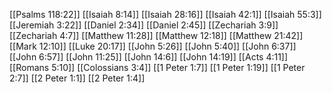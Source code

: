 [[Psalms 118:22]]
[[Isaiah 8:14]]
[[Isaiah 28:16]]
[[Isaiah 42:1]]
[[Isaiah 55:3]]
[[Jeremiah 3:22]]
[[Daniel 2:34]]
[[Daniel 2:45]]
[[Zechariah 3:9]]
[[Zechariah 4:7]]
[[Matthew 11:28]]
[[Matthew 12:18]]
[[Matthew 21:42]]
[[Mark 12:10]]
[[Luke 20:17]]
[[John 5:26]]
[[John 5:40]]
[[John 6:37]]
[[John 6:57]]
[[John 11:25]]
[[John 14:6]]
[[John 14:19]]
[[Acts 4:11]]
[[Romans 5:10]]
[[Colossians 3:4]]
[[1 Peter 1:7]]
[[1 Peter 1:19]]
[[1 Peter 2:7]]
[[2 Peter 1:1]]
[[2 Peter 1:4]]
